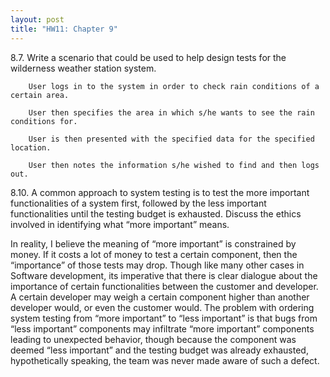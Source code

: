 ```yaml
---
layout: post
title: "HW11: Chapter 9"
---
```


8.7. Write a scenario that could be used to help design tests for the wilderness weather station system.

		User logs in to the system in order to check rain conditions of a certain area.
		
		User then specifies the area in which s/he wants to see the rain conditions for.
		
		User is then presented with the specified data for the specified location. 
	
		User then notes the information s/he wished to find and then logs out. 
    

8.10. A common approach to system testing is to test the more important functionalities of a system first, followed by the less important functionalities until the testing budget is exhausted. Discuss the ethics involved in identifying what “more important” means.

In reality, I believe the meaning of “more important” is constrained by money. If it costs a lot of money to test a certain component, then the “importance” of those tests may drop. Though like many other cases in Software development, its imperative that there is clear dialogue about the importance of certain functionalities between the customer and developer. A certain developer may weigh a certain component higher than another developer would, or even the customer would. The problem with ordering system testing from “more important” to “less important” is that bugs from “less important” components may infiltrate “more important” components leading to unexpected behavior, though because the component was deemed “less important” and the testing budget was already exhausted, hypothetically speaking, the team was never made aware of such a defect. 
